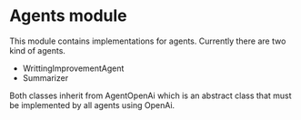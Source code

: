 # Agents module

This module contains implementations for agents. Currently there are two kind of agents.

- WrittingImprovementAgent
- Summarizer

Both classes inherit from AgentOpenAi which is an abstract class that must be implemented by all agents using OpenAi.
